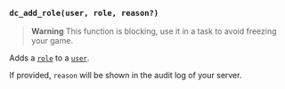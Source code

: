 ### `dc_add_role(user, role, reason?)`

> **Warning**
> This function is blocking, use it in a task to avoid freezing your game.

Adds a [`role`](../../../values/role) to a [`user`](../../../values/user).

If provided, `reason` will be shown in the audit log of your server.